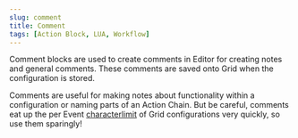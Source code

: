 ```yaml
---
slug: comment
title: Comment
tags: [Action Block, LUA, Workflow]
---
```


Comment blocks are used to create comments in Editor for creating notes and general comments. These comments are saved onto Grid when the configuration is stored.

Comments are useful for making notes about functionality within a configuration or naming parts of an Action Chain. But be careful, comments eat up the per Event [characterlimit](../../char-limit) of Grid configurations very quickly, so use them sparingly!